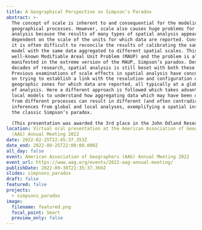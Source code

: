 ```yaml
---
title: A Geographical Perspective on Simpson’s Paradox
abstract: >-
  The concept of scale is inherent to and consequential for the modeling of
  geographical processes. However, scale also causes huge problems for spatial
  analysis because the results of many types of spatial analysis appear to be
  dependent on the scale of the units for which data are reported. Consequently,
  it is often difficult to reconcile the results of calibrating the same spatial
  model with the same data aggregated to different spatial scales. This is the
  well-known Modifiable Areal Unit Problem (MAUP) and the problem is also
  manifested in the extreme version of the MAUP, Simpson’s paradox. Despite
  decades of research, spatial analysis is still beset with both these problems.
  Previous examinations of scale effects in spatial analysis have concentrated
  on trying to establish a link with the resolution and configuration of
  geographic zones for which data are reported, all typically at a global level
  of analysis. Here a different approach is followed which takes advantage of
  local models to understand how aggregating data which may have been derived
  from different processes can result in different (and often contradictory)
  inferences from global and local analyses, exemplifying a spatial instance of
  the classic Simpson’s paradox.

  (This presentation was awarded the 3rd place in the John Odland Research Competition, SAM specialty group.)
location: Virtual oral presentation at the American Association of Geographers
  (AAG) Annual Meeting 2022
date: 2022-02-25T22:45:37.353Z
date_end: 2022-09-25T22:00:00.000Z
all_day: false
event: American Association of Geographers (AAG) Annual Meeting 2022
event_url: https://www.aag.org/events/2022-aag-annual-meeting/
publishDate: 2022-09-30T21:35:37.369Z
slides: simpsons_paradox
draft: false
featured: false
projects:
  - simpsons_paradox
image:
  filename: featured.png
  focal_point: Smart
  preview_only: false
---
```

